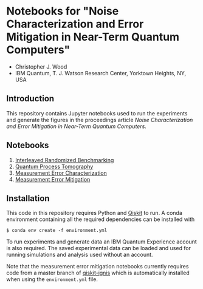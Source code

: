 # Notebooks for "Noise Characterization and Error Mitigation in Near-Term Quantum Computers"

* Christopher J. Wood
* IBM Quantum, T. J. Watson Research Center, Yorktown Heights, NY, USA

## Introduction

This repository contains Jupyter notebooks used to run the experiments and generate the figures in the proceedings article *Noise Characterization and Error Mitigation in Near-Term Quantum Computers*.

## Notebooks

1. [Interleaved Randomized Benchmarking](https://github.com/chriseclectic/ncemntqc/blob/master/notebooks/1_irb.ipynb)
2. [Quantum Process Tomography](https://github.com/chriseclectic/ncemntqc/blob/master/notebooks/2_qpt.ipynb)
3. [Measurement Error Characterization](https://github.com/chriseclectic/ncemntqc/blob/master/notebooks/3_meas_char.ipynb)
4. [Measurement Error Mitigation](https://github.com/chriseclectic/ncemntqc/blob/master/notebooks/4_meas_mit.ipynb)

## Installation

This code in this repository requires Python and [Qiskit](https://qiskit.org) to run. A conda environment containing all the required dependencies can be installed with

```
$ conda env create -f environment.yml
```

To run experiments and generate data an IBM Quantum Experience account is also required. The saved experimental data can be loaded and used for running simulations and analysis used without an account.

Note that the measurement error mitigation notebooks currently requires code from a master branch of [qiskit-ignis](https://github.com/qiskit/qiskit-ignis) which is automatically installed when using the `environment.yml` file.
